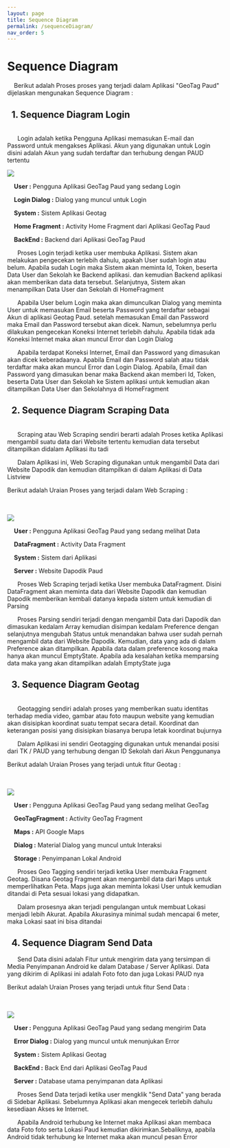 ```yaml
---
layout: page
title: Sequence Diagram
permalink: /sequenceDiagram/
nav_order: 5
---
```


# Sequence Diagram 
&nbsp; &nbsp; Berikut adalah Proses proses yang terjadi dalam Aplikasi "GeoTag Paud" dijelaskan mengunakan Sequence Diagram :

## &nbsp; 1. Sequence Diagram Login
<br/> &nbsp; &nbsp; &nbsp; Login adalah ketika Pengguna Aplikasi memasukan E-mail dan Password untuk mengakses Aplikasi.
Akun yang digunakan untuk Login disini adalah Akun yang sudah terdaftar dan terhubung dengan PAUD tertentu<br/>

<img src="{{site.baseurl}}/assets/image/login.png">

&nbsp; &nbsp; **User :** Pengguna Aplikasi GeoTag Paud yang sedang Login<br/>

&nbsp; &nbsp; **Login Dialog :** Dialog yang muncul untuk Login<br/>

&nbsp; &nbsp; **System :** Sistem Aplikasi Geotag<br/>

&nbsp; &nbsp; **Home Fragment :** Activity Home Fragment dari Aplikasi GeoTag Paud<br/> 

&nbsp; &nbsp; **BackEnd :** Backend dari Aplikasi GeoTag Paud<br/>

&nbsp; &nbsp; &nbsp; Proses Login terjadi ketika user membuka Aplikasi. Sistem akan melakukan pengecekan terlebih dahulu, apakah User sudah login atau belum. Apabila sudah Login maka Sistem akan meminta Id, Token, beserta Data User dan Sekolah ke Backend aplikasi. dan kemudian Backend aplikasi akan memberikan data data tersebut. Selanjutnya, Sistem akan menampilkan Data User dan Sekolah di HomeFragment<br/> 

&nbsp; &nbsp; &nbsp; Apabila User belum Login maka akan dimunculkan Dialog yang meminta User untuk memasukan Email beserta Password yang terdaftar sebagai Akun di aplikasi Geotag Paud. setelah memasukan Email dan Password maka Email dan Password tersebut akan dicek. Namun, sebelumnya perlu dilakukan pengecekan
Koneksi Internet terlebih dahulu. Apabila tidak ada Koneksi Internet maka akan muncul Error dan Login Dialog<br/>

&nbsp; &nbsp; &nbsp; Apabila terdapat Koneksi Internet, Email dan Password yang dimasukan akan dicek keberadaanya. Apabila Email dan Password salah atau tidak terdaftar maka akan muncul Error dan Login Dialog. Apabila, Email dan Password yang dimasukan benar maka Backend akan memberi Id, Token, beserta Data User dan Sekolah ke Sistem aplikasi untuk kemudian akan ditampilkan Data User dan Sekolahnya di HomeFragment<br/>



## &nbsp; 2. Sequence Diagram Scraping Data

<br/> &nbsp; &nbsp; &nbsp; Scraping atau Web Scraping sendiri berarti adalah Proses ketika Aplikasi mengambil suatu data dari Website tertentu kemudian
data tersebut ditampilkan didalam Aplikasi itu tadi<br/>

&nbsp; &nbsp; &nbsp; Dalam Aplikasi ini, Web Scraping digunakan untuk mengambil Data dari Website Dapodik dan kemudian ditampilkan di dalam Aplikasi di
Data Listview<br/>

Berikut adalah Uraian Proses yang terjadi dalam Web Scraping : <br/><br/><br/>  

<img src="{{site.baseurl}}/assets/image/ScrapSeq.jpeg">

&nbsp; &nbsp; **User :** Pengguna Aplikasi GeoTag Paud yang sedang melihat Data<br/>

&nbsp; &nbsp; **DataFragment :** Activity Data Fragment<br/> 

&nbsp; &nbsp; **System :** Sistem dari Aplikasi<br/>

&nbsp; &nbsp; **Server :** Website Dapodik Paud<br/>

&nbsp; &nbsp; &nbsp; Proses Web Scraping terjadi ketika User membuka DataFragment. Disini DataFragment akan meminta data dari Website Dapodik dan kemudian
Dapodik memberikan kembali datanya kepada sistem untuk kemudian di Parsing<br/> 

&nbsp; &nbsp; &nbsp; Proses Parsing sendiri terjadi dengan mengambil Data dari Dapodik dan dimasukan kedalam Array kemudian disimpan kedalam Preference dengan selanjutnya mengubah Status untuk menandakan bahwa user sudah pernah mengambil data dari Website Dapodik. Kemudian, data yang ada di dalam Preference akan ditampilkan. Apabila data dalam preference kosong maka hanya akan muncul EmptyState. Apabila ada kesalahan ketika memparsing data maka yang akan ditampilkan adalah EmptyState juga<br/>

## &nbsp; 3. Sequence Diagram Geotag

<br/> &nbsp; &nbsp; &nbsp; Geotagging sendiri adalah proses yang memberikan suatu identitas terhadap media video, gambar atau foto maupun website yang kemudian akan disisipkan koordinat suatu tempat secara detail. 
Koordinat dan keterangan posisi yang disisipkan biasanya berupa letak koordinat bujurnya<br/>

&nbsp; &nbsp; &nbsp; Dalam Aplikasi ini sendiri Geotagging digunakan untuk menandai posisi dari TK / PAUD yang terhubung dengan ID Sekolah dari Akun Penggunanya <br/>

Berikut adalah Uraian Proses yang terjadi untuk fitur Geotag : <br/><br/><br/>

<img src="{{site.baseurl}}/assets/image/GeoSeq.png">

&nbsp; &nbsp; **User :** Pengguna Aplikasi GeoTag Paud yang sedang melihat GeoTag<br/>

&nbsp; &nbsp; **GeoTagFragment :** Activity GeoTag Fragment<br/> 

&nbsp; &nbsp; **Maps :** API Google Maps<br/>

&nbsp; &nbsp; **Dialog :** Material Dialog yang muncul untuk Interaksi<br/>

&nbsp; &nbsp; **Storage :** Penyimpanan Lokal Android<br/>

&nbsp; &nbsp; &nbsp; Proses Geo Tagging sendiri terjadi ketika User membuka Fragment Geotag. Disana Geotag Fragment akan mengambil data dari Maps untuk memperlihatkan Peta. Maps juga akan meminta lokasi  User untuk kemudian ditandai di Peta sesuai lokasi yang didapatkan.<br/> 

&nbsp; &nbsp; &nbsp; Dalam prosesnya akan terjadi pengulangan untuk membuat Lokasi menjadi lebih Akurat. Apabila Akurasinya minimal sudah mencapai 6 meter, maka Lokasi saat ini
bisa ditandai<br/>


## &nbsp; 4. Sequence Diagram Send Data<br/> 
&nbsp; &nbsp; &nbsp; Send Data disini adalah Fitur untuk mengirim data yang tersimpan di Media Penyimpanan Android ke dalam Database / Server Aplikasi. Data yang dikirim di Aplikasi ini adalah Foto foto dan juga Lokasi PAUD nya <br/>


Berikut adalah Uraian Proses yang terjadi untuk fitur Send Data : <br/><br/><br/>

<img src="{{site.baseurl}}/assets/image/SendSeq.png">

&nbsp; &nbsp; **User :** Pengguna Aplikasi GeoTag Paud yang sedang mengirim Data<br/>

&nbsp; &nbsp; **Error Dialog :** Dialog yang muncul untuk menunjukan Error<br/>

&nbsp; &nbsp; **System :** Sistem Aplikasi Geotag<br/>

&nbsp; &nbsp; **BackEnd :** Back End dari Aplikasi GeoTag Paud<br/> 

&nbsp; &nbsp; **Server :** Database utama penyimpanan data Aplikasi<br/>

&nbsp; &nbsp; &nbsp; Proses Send Data terjadi ketika user mengklik "Send Data" yang berada di Sidebar Aplikasi. Sebelumnya Aplikasi akan mengecek terlebih dahulu kesediaan Akses ke Internet.<br/> 

&nbsp; &nbsp; &nbsp; Apabila Android terhubung ke Internet maka Aplikasi akan membaca data Foto foto serta Lokasi Paud kemudian dikirimkan.Sebaliknya, apabila Android tidak terhubung ke Internet maka akan muncul pesan Error <br/>



 
